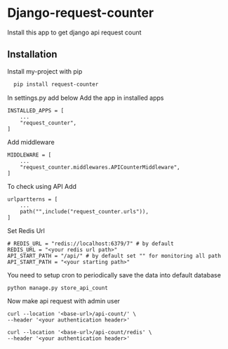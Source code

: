 
# Django-request-counter

Install this app to get django api request count


## Installation

Install my-project with pip

```bash
  pip install request-counter
```
In settings.py add below
Add the app in installed apps 
```
INSTALLED_APPS = [
    ...
    "request_counter",
]
```
Add middleware
```
MIDDLEWARE = [
    ...
    "request_counter.middlewares.APICounterMiddleware",
]
```
To check using API Add
```
urlpartterns = [
    ...
    path("",include("request_counter.urls")),
]
```
Set Redis Url
```
# REDIS_URL = "redis://localhost:6379/7" # by default
REDIS_URL = "<your redis url path>"
API_START_PATH = "/api/" # by default set "" for monitoring all path
API_START_PATH = "<your starting path>"

```
You need to setup cron to periodically save the data into default database 
```
python manage.py store_api_count
```

Now make api request with admin user
```
curl --location '<base-url>/api-count/' \
--header '<your authentication header>'

curl --location '<base-url>/api-count/redis' \
--header '<your authentication header>'
```